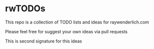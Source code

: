 # rwTODOs

This repo is a collection of TODO lists and ideas for raywenderlich.com


Please feel free for suggest your own ideas via pull requests

This is second signature for this ideas

